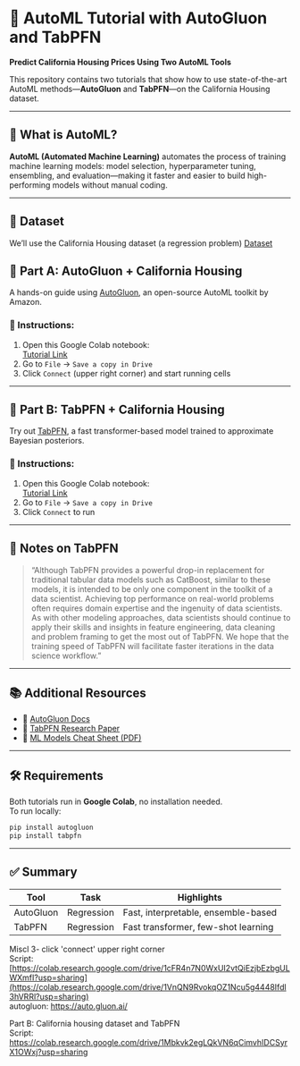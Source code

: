 


# 🧠 AutoML Tutorial with AutoGluon and TabPFN  
**Predict California Housing Prices Using Two AutoML Tools**

This repository contains two tutorials that show how to use state-of-the-art AutoML methods—**AutoGluon** and **TabPFN**—on the California Housing dataset.

---

## 📌 What is AutoML?  
**AutoML (Automated Machine Learning)** automates the process of training machine learning models: model selection, hyperparameter tuning, ensembling, and evaluation—making it faster and easier to build high-performing models without manual coding.

---

## 🔹 Dataset
We’ll use the California Housing dataset (a regression problem) 
[Dataset](https://scikit-learn.org/stable/datasets/real_world.html#california-housing-dataset)

## 🔹 Part A: AutoGluon + California Housing

A hands-on guide using [AutoGluon](https://auto.gluon.ai/), an open-source AutoML toolkit by Amazon.

### 📄 Instructions:
1. Open this Google Colab notebook:  
   [Tutorial Link](https://colab.research.google.com/drive/1VnQN9RvokqOZ1Ncu5g4448Ifdl3hVRRl?usp=sharing)
2. Go to `File` → `Save a copy in Drive`
3. Click `Connect` (upper right corner) and start running cells

---

## 🔹 Part B: TabPFN + California Housing

Try out [TabPFN](https://www.nature.com/articles/s41586-024-08328-6), a fast transformer-based model trained to approximate Bayesian posteriors.

### 📄 Instructions:
1. Open this Google Colab notebook:  
   [Tutorial Link](https://colab.research.google.com/drive/1Mbkvk2egLQkVN6qCimvhIDCSyrX1OWxj?usp=sharing)
2. Go to `File` → `Save a copy in Drive`
3. Click `Connect` to run

---

## 🧠 Notes on TabPFN

> “Although TabPFN provides a powerful drop-in replacement for traditional tabular data models such as CatBoost, similar to these models, it is intended to be only one component in the toolkit of a data scientist. Achieving top performance on real-world problems often requires domain expertise and the ingenuity of data scientists. As with other modeling approaches, data scientists should continue to apply their skills and insights in feature engineering, data cleaning and problem framing to get the most out of TabPFN. We hope that the training speed of TabPFN will facilitate faster iterations in the data science workflow.”

---

## 📚 Additional Resources

- 🔗 [AutoGluon Docs](https://auto.gluon.ai/)
- 🔗 [TabPFN Research Paper](https://www.nature.com/articles/s41586-024-08328-6)
- 📄 [ML Models Cheat Sheet (PDF)](https://s3.amazonaws.com/assets.datacamp.com/email/other/ML+Cheat+Sheet_2.pdf)

---

## 🛠 Requirements

Both tutorials run in **Google Colab**, no installation needed.  
To run locally:

```bash
pip install autogluon
pip install tabpfn
```

---

## ✅ Summary

| Tool      | Task         | Highlights                         |
|-----------|--------------|------------------------------------|
| AutoGluon | Regression   | Fast, interpretable, ensemble-based|
| TabPFN    | Regression   | Fast transformer, few-shot learning|



Miscl
3- click 'connect' upper right corner  
Script: [https://colab.research.google.com/drive/1cFR4n7N0WxUI2vtQiEzjbEzbgULWXmfI?usp=sharing](https://colab.research.google.com/drive/1VnQN9RvokqOZ1Ncu5g4448Ifdl3hVRRl?usp=sharing)   
autogluon: https://auto.gluon.ai/    

Part B: California housing dataset and TabPFN  
Script: https://colab.research.google.com/drive/1Mbkvk2egLQkVN6qCimvhIDCSyrX1OWxj?usp=sharing     

